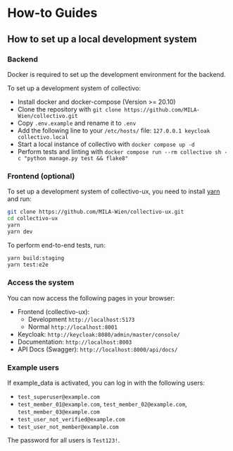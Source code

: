 # How-to Guides

## How to set up a local development system

### Backend

Docker is required to set up the development environment for the backend.

To set up a development system of collectivo:

- Install docker and docker-compose (Version >= 20.10)
- Clone the repository with
  `git clone https://github.com/MILA-Wien/collectivo.git`
- Copy `.env.example` and rename it to `.env`
- Add the following line to your `/etc/hosts/` file:
  `127.0.0.1 keycloak collectivo.local`
- Start a local instance of collectivo with `docker compose up -d`
- Perform tests and linting with
  `docker compose run --rm collectivo sh -c "python manage.py test && flake8"`

### Frontend (optional)

To set up a development system of collectivo-ux, you need to install [yarn](https://classic.yarnpkg.com/lang/en/docs/install/) and run:

```sh
git clone https://github.com/MILA-Wien/collectivo-ux.git
cd collectivo-ux
yarn
yarn dev
```

To perform end-to-end tests, run:

```sh
yarn build:staging
yarn test:e2e
```

### Access the system

You can now access the following pages in your browser:

- Frontend (collectivo-ux):
    - Development `http://localhost:5173`
    - Normal `http://localhost:8001`
- Keycloak: `http://keycloak:8080/admin/master/console/`
- Documentation: `http://localhost:8003`
- API Docs (Swagger): `http://localhost:8000/api/docs/`

### Example users

If example_data is activated, you can log in with the following users:

- `test_superuser@example.com`
- `test_member_01@example.com`, `test_member_02@example.com`,
  `test_member_03@example.com`
- `test_user_not_verified@example.com`
- `test_user_not_member@example.com`

The password for all users is `Test123!`.
